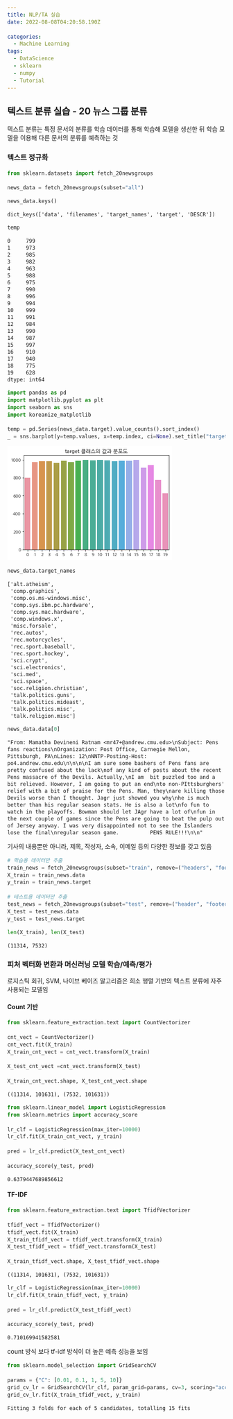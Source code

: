 ```yaml
---
title: NLP/TA 실습
date: 2022-08-08T04:20:58.190Z

categories:
  - Machine Learning
tags:
  - DataScience
  - sklearn
  - numpy
  - Tutorial
---
```


## 텍스트 분류 실습 - 20 뉴스 그룹 분류
텍스트 분류는 특정 문서의 분류를 학습 데이터를 통해 학습해 모델을 생선한 뒤 학습 모델을 이용해 다른 문서의 분류를 예측하는 것

### 텍스트 정규화


```python
from sklearn.datasets import fetch_20newsgroups

news_data = fetch_20newsgroups(subset="all")
```


```python
news_data.keys()
```




    dict_keys(['data', 'filenames', 'target_names', 'target', 'DESCR'])




```python
temp
```




    0     799
    1     973
    2     985
    3     982
    4     963
    5     988
    6     975
    7     990
    8     996
    9     994
    10    999
    11    991
    12    984
    13    990
    14    987
    15    997
    16    910
    17    940
    18    775
    19    628
    dtype: int64




```python
import pandas as pd
import matplotlib.pyplot as plt
import seaborn as sns
import koreanize_matplotlib

temp = pd.Series(news_data.target).value_counts().sort_index()
_ = sns.barplot(y=temp.values, x=temp.index, ci=None).set_title("target 클래스의 값과 분포도")
```


    
![png](/assets/images/sourceImg/nlp_files/nlp_4_0.png)
    



```python
news_data.target_names
```




    ['alt.atheism',
     'comp.graphics',
     'comp.os.ms-windows.misc',
     'comp.sys.ibm.pc.hardware',
     'comp.sys.mac.hardware',
     'comp.windows.x',
     'misc.forsale',
     'rec.autos',
     'rec.motorcycles',
     'rec.sport.baseball',
     'rec.sport.hockey',
     'sci.crypt',
     'sci.electronics',
     'sci.med',
     'sci.space',
     'soc.religion.christian',
     'talk.politics.guns',
     'talk.politics.mideast',
     'talk.politics.misc',
     'talk.religion.misc']




```python
news_data.data[0]
```




    "From: Mamatha Devineni Ratnam <mr47+@andrew.cmu.edu>\nSubject: Pens fans reactions\nOrganization: Post Office, Carnegie Mellon, Pittsburgh, PA\nLines: 12\nNNTP-Posting-Host: po4.andrew.cmu.edu\n\n\n\nI am sure some bashers of Pens fans are pretty confused about the lack\nof any kind of posts about the recent Pens massacre of the Devils. Actually,\nI am  bit puzzled too and a bit relieved. However, I am going to put an end\nto non-PIttsburghers' relief with a bit of praise for the Pens. Man, they\nare killing those Devils worse than I thought. Jagr just showed you why\nhe is much better than his regular season stats. He is also a lot\nfo fun to watch in the playoffs. Bowman should let JAgr have a lot of\nfun in the next couple of games since the Pens are going to beat the pulp out of Jersey anyway. I was very disappointed not to see the Islanders lose the final\nregular season game.          PENS RULE!!!\n\n"



기사의 내용뿐만 아니라, 제목, 작성자, 소속, 이메일 등의 다양한 정보를 갖고 있음


```python
# 학습용 데이터만 추출
train_news = fetch_20newsgroups(subset="train", remove=("headers", "footers", "quotes"))
X_train = train_news.data
y_train = train_news.target

# 테스트용 데이터만 추출
test_news = fetch_20newsgroups(subset="test", remove=("header", "footers", "quotes"))
X_test = test_news.data
y_test = test_news.target
```


```python
len(X_train), len(X_test)
```




    (11314, 7532)



### 피처 벡터화 변환과 머신러닝 모델 학습/예측/평가
로지스틱 회귀, SVM, 나이브 베이즈 알고리즘은 희소 행렬 기반의 텍스트 분류에 자주 사용되는 모델임
#### Count 기반


```python
from sklearn.feature_extraction.text import CountVectorizer

cnt_vect = CountVectorizer()
cnt_vect.fit(X_train)
X_train_cnt_vect = cnt_vect.transform(X_train)

X_test_cnt_vect =cnt_vect.transform(X_test)

X_train_cnt_vect.shape, X_test_cnt_vect.shape
```




    ((11314, 101631), (7532, 101631))




```python
from sklearn.linear_model import LogisticRegression
from sklearn.metrics import accuracy_score

lr_clf = LogisticRegression(max_iter=10000)
lr_clf.fit(X_train_cnt_vect, y_train)

pred = lr_clf.predict(X_test_cnt_vect)

accuracy_score(y_test, pred)
```




    0.6379447689856612



#### TF-IDF


```python
from sklearn.feature_extraction.text import TfidfVectorizer

tfidf_vect = TfidfVectorizer()
tfidf_vect.fit(X_train)
X_train_tfidf_vect = tfidf_vect.transform(X_train)
X_test_tfidf_vect = tfidf_vect.transform(X_test)

X_train_tfidf_vect.shape, X_test_tfidf_vect.shape
```




    ((11314, 101631), (7532, 101631))




```python
lr_clf = LogisticRegression(max_iter=10000)
lr_clf.fit(X_train_tfidf_vect, y_train)

pred = lr_clf.predict(X_test_tfidf_vect)

accuracy_score(y_test, pred)
```




    0.710169941582581



count 방식 보다 tf-idf 방식이 더 높은 예측 성능을 보임


```python
from sklearn.model_selection import GridSearchCV

params = {"C": [0.01, 0.1, 1, 5, 10]}
grid_cv_lr = GridSearchCV(lr_clf, param_grid=params, cv=3, scoring="accuracy", verbose=1)
grid_cv_lr.fit(X_train_tfidf_vect, y_train)
```

    Fitting 3 folds for each of 5 candidates, totalling 15 fits
    




<style>#sk-container-id-1 {color: black;background-color: white;}#sk-container-id-1 pre{padding: 0;}#sk-container-id-1 div.sk-toggleable {background-color: white;}#sk-container-id-1 label.sk-toggleable__label {cursor: pointer;display: block;width: 100%;margin-bottom: 0;padding: 0.3em;box-sizing: border-box;text-align: center;}#sk-container-id-1 label.sk-toggleable__label-arrow:before {content: "▸";float: left;margin-right: 0.25em;color: #696969;}#sk-container-id-1 label.sk-toggleable__label-arrow:hover:before {color: black;}#sk-container-id-1 div.sk-estimator:hover label.sk-toggleable__label-arrow:before {color: black;}#sk-container-id-1 div.sk-toggleable__content {max-height: 0;max-width: 0;overflow: hidden;text-align: left;background-color: #f0f8ff;}#sk-container-id-1 div.sk-toggleable__content pre {margin: 0.2em;color: black;border-radius: 0.25em;background-color: #f0f8ff;}#sk-container-id-1 input.sk-toggleable__control:checked~div.sk-toggleable__content {max-height: 200px;max-width: 100%;overflow: auto;}#sk-container-id-1 input.sk-toggleable__control:checked~label.sk-toggleable__label-arrow:before {content: "▾";}#sk-container-id-1 div.sk-estimator input.sk-toggleable__control:checked~label.sk-toggleable__label {background-color: #d4ebff;}#sk-container-id-1 div.sk-label input.sk-toggleable__control:checked~label.sk-toggleable__label {background-color: #d4ebff;}#sk-container-id-1 input.sk-hidden--visually {border: 0;clip: rect(1px 1px 1px 1px);clip: rect(1px, 1px, 1px, 1px);height: 1px;margin: -1px;overflow: hidden;padding: 0;position: absolute;width: 1px;}#sk-container-id-1 div.sk-estimator {font-family: monospace;background-color: #f0f8ff;border: 1px dotted black;border-radius: 0.25em;box-sizing: border-box;margin-bottom: 0.5em;}#sk-container-id-1 div.sk-estimator:hover {background-color: #d4ebff;}#sk-container-id-1 div.sk-parallel-item::after {content: "";width: 100%;border-bottom: 1px solid gray;flex-grow: 1;}#sk-container-id-1 div.sk-label:hover label.sk-toggleable__label {background-color: #d4ebff;}#sk-container-id-1 div.sk-serial::before {content: "";position: absolute;border-left: 1px solid gray;box-sizing: border-box;top: 0;bottom: 0;left: 50%;z-index: 0;}#sk-container-id-1 div.sk-serial {display: flex;flex-direction: column;align-items: center;background-color: white;padding-right: 0.2em;padding-left: 0.2em;position: relative;}#sk-container-id-1 div.sk-item {position: relative;z-index: 1;}#sk-container-id-1 div.sk-parallel {display: flex;align-items: stretch;justify-content: center;background-color: white;position: relative;}#sk-container-id-1 div.sk-item::before, #sk-container-id-1 div.sk-parallel-item::before {content: "";position: absolute;border-left: 1px solid gray;box-sizing: border-box;top: 0;bottom: 0;left: 50%;z-index: -1;}#sk-container-id-1 div.sk-parallel-item {display: flex;flex-direction: column;z-index: 1;position: relative;background-color: white;}#sk-container-id-1 div.sk-parallel-item:first-child::after {align-self: flex-end;width: 50%;}#sk-container-id-1 div.sk-parallel-item:last-child::after {align-self: flex-start;width: 50%;}#sk-container-id-1 div.sk-parallel-item:only-child::after {width: 0;}#sk-container-id-1 div.sk-dashed-wrapped {border: 1px dashed gray;margin: 0 0.4em 0.5em 0.4em;box-sizing: border-box;padding-bottom: 0.4em;background-color: white;}#sk-container-id-1 div.sk-label label {font-family: monospace;font-weight: bold;display: inline-block;line-height: 1.2em;}#sk-container-id-1 div.sk-label-container {text-align: center;}#sk-container-id-1 div.sk-container {/* jupyter's `normalize.less` sets `[hidden] { display: none; }` but bootstrap.min.css set `[hidden] { display: none !important; }` so we also need the `!important` here to be able to override the default hidden behavior on the sphinx rendered scikit-learn.org. See: https://github.com/scikit-learn/scikit-learn/issues/21755 */display: inline-block !important;position: relative;}#sk-container-id-1 div.sk-text-repr-fallback {display: none;}</style><div id="sk-container-id-1" class="sk-top-container"><div class="sk-text-repr-fallback"><pre>GridSearchCV(cv=3, estimator=LogisticRegression(max_iter=10000),
             param_grid={&#x27;C&#x27;: [0.01, 0.1, 1, 5, 10]}, scoring=&#x27;accuracy&#x27;,
             verbose=1)</pre><b>In a Jupyter environment, please rerun this cell to show the HTML representation or trust the notebook. <br />On GitHub, the HTML representation is unable to render, please try loading this page with nbviewer.org.</b></div><div class="sk-container" hidden><div class="sk-item sk-dashed-wrapped"><div class="sk-label-container"><div class="sk-label sk-toggleable"><input class="sk-toggleable__control sk-hidden--visually" id="sk-estimator-id-1" type="checkbox" ><label for="sk-estimator-id-1" class="sk-toggleable__label sk-toggleable__label-arrow">GridSearchCV</label><div class="sk-toggleable__content"><pre>GridSearchCV(cv=3, estimator=LogisticRegression(max_iter=10000),
             param_grid={&#x27;C&#x27;: [0.01, 0.1, 1, 5, 10]}, scoring=&#x27;accuracy&#x27;,
             verbose=1)</pre></div></div></div><div class="sk-parallel"><div class="sk-parallel-item"><div class="sk-item"><div class="sk-label-container"><div class="sk-label sk-toggleable"><input class="sk-toggleable__control sk-hidden--visually" id="sk-estimator-id-2" type="checkbox" ><label for="sk-estimator-id-2" class="sk-toggleable__label sk-toggleable__label-arrow">estimator: LogisticRegression</label><div class="sk-toggleable__content"><pre>LogisticRegression(max_iter=10000)</pre></div></div></div><div class="sk-serial"><div class="sk-item"><div class="sk-estimator sk-toggleable"><input class="sk-toggleable__control sk-hidden--visually" id="sk-estimator-id-3" type="checkbox" ><label for="sk-estimator-id-3" class="sk-toggleable__label sk-toggleable__label-arrow">LogisticRegression</label><div class="sk-toggleable__content"><pre>LogisticRegression(max_iter=10000)</pre></div></div></div></div></div></div></div></div></div></div>




```python
grid_cv_lr.best_params_
```




    {'C': 10}




```python
pred = grid_cv_lr.predict(X_test_tfidf_vect)

accuracy_score(y_test, pred)
```




    0.7214551248008497



## 감성 분석(Sentiment Analysis)
문서의 주관적인 감성/의견/감정/기분 등을 파악하기 위한 방법  
문서 내 텍스트가 나타내는 여러 가지 주관적인 단어와 문맥을 기반으로 감성(Sentiment) 수치를 계산하는 방법을 이용

- 지도 학습
  - 학습 데이터와 타깃 레이블 값을 기반으로 감성 분석 학습을 수행한 뒤 이를 기반으로 다른 데이터의 감성 분석을 예측하는 방법
- 비지도 학습
  - `Lexicon`이라 불리는 일종의 감성 어휘 사전을 이용

### 지도학습 기반 감성 분석 - IMDB 영화평
[Kaggle 데이터 셋](https://www.kaggle.com/c/word2vec-nlp-tutorial)


```python
review = pd.read_csv("./word2vec-nlp-tutorial/labeledTrainData.tsv", header=0, sep="\t", quoting=3)
print(review.shape)
review.head(3)
```

    (25000, 3)
    




<div>
<style scoped>
    .dataframe tbody tr th:only-of-type {
        vertical-align: middle;
    }

    .dataframe tbody tr th {
        vertical-align: top;
    }

    .dataframe thead th {
        text-align: right;
    }
</style>
<table border="1" class="dataframe">
  <thead>
    <tr style="text-align: right;">
      <th></th>
      <th>id</th>
      <th>sentiment</th>
      <th>review</th>
    </tr>
  </thead>
  <tbody>
    <tr>
      <th>0</th>
      <td>"5814_8"</td>
      <td>1</td>
      <td>"With all this stuff going down at the moment ...</td>
    </tr>
    <tr>
      <th>1</th>
      <td>"2381_9"</td>
      <td>1</td>
      <td>"\"The Classic War of the Worlds\" by Timothy ...</td>
    </tr>
    <tr>
      <th>2</th>
      <td>"7759_3"</td>
      <td>0</td>
      <td>"The film starts with a manager (Nicholas Bell...</td>
    </tr>
  </tbody>
</table>
</div>



#### Cleansing


```python
import re
review["review"] = review["review"].str.replace("<br />", " ")
review["review"] = review["review"].apply(lambda x: re.sub("[^a-zA-Z]", " ", x))
```

#### 데이터 나누기


```python
from sklearn.model_selection import train_test_split

class_df = review["sentiment"]
feature_df = review.drop(["id", "sentiment"], axis=1, inplace=False)

X_train, X_test, y_train, y_test = train_test_split(feature_df, class_df, test_size=0.3)

X_train.shape, y_train.shape, X_test.shape, y_test.shape
```




    ((17500, 1), (17500,), (7500, 1), (7500,))




```python
# 파이프라인 이용
# Count vect
from sklearn.pipeline import Pipeline
from sklearn.metrics import accuracy_score, roc_auc_score

pipeline = Pipeline([
    ("cnt_vect", CountVectorizer(stop_words="english", ngram_range=(1, 2))),
    ("lr_clf", LogisticRegression(C=10))
])

pipeline.fit(X_train["review"], y_train)
pred = pipeline.predict(X_test["review"])
pred_probs = pipeline.predict_proba(X_test["review"])[:, 1]
```

    c:\Users\spec3\anaconda3\envs\Deep\lib\site-packages\sklearn\linear_model\_logistic.py:444: ConvergenceWarning: lbfgs failed to converge (status=1):
    STOP: TOTAL NO. of ITERATIONS REACHED LIMIT.
    
    Increase the number of iterations (max_iter) or scale the data as shown in:
        https://scikit-learn.org/stable/modules/preprocessing.html
    Please also refer to the documentation for alternative solver options:
        https://scikit-learn.org/stable/modules/linear_model.html#logistic-regression
      n_iter_i = _check_optimize_result(
    


```python
print(accuracy_score(y_test, pred))
print(roc_auc_score(y_test, pred_probs))
```

    0.8864
    0.9494331795815925
    


```python
# TF-IDF
pipeline = Pipeline([
    ("tfidf_vect", TfidfVectorizer(stop_words="english", ngram_range=(1, 2))),
    ("lr_clf", LogisticRegression(C=10))
])

pipeline.fit(X_train["review"], y_train)
pred = pipeline.predict(X_test["review"])
pred_probs = pipeline.predict_proba(X_test["review"])[:, 1]
```

    c:\Users\spec3\anaconda3\envs\Deep\lib\site-packages\sklearn\linear_model\_logistic.py:444: ConvergenceWarning: lbfgs failed to converge (status=1):
    STOP: TOTAL NO. of ITERATIONS REACHED LIMIT.
    
    Increase the number of iterations (max_iter) or scale the data as shown in:
        https://scikit-learn.org/stable/modules/preprocessing.html
    Please also refer to the documentation for alternative solver options:
        https://scikit-learn.org/stable/modules/linear_model.html#logistic-regression
      n_iter_i = _check_optimize_result(
    


```python
print(accuracy_score(y_test, pred))
print(roc_auc_score(y_test, pred_probs))
```

    0.8917333333333334
    0.9591214096827826
    

### 비지도학습 기반 감성 분석
TA을 하다보면, `시맨틱(semantic)`이라는 용어가 자주 나옴  -> `문맥상 의미`  
종류만 소개하고 실습은 진행하지 않음  

#### SentiWordNet
#### VADER
#### Pattern

## 토픽 모델링(Topic Modeling)
문서 집합에 숨어 있는 주제를 찾아내는 것
- LSA(Latent Semantic Analysis)
- LDA(Latent Dirichlet Allocation)


```python
from sklearn.datasets import fetch_20newsgroups
from sklearn.feature_extraction.text import CountVectorizer
from sklearn.decomposition import LatentDirichletAllocation

cats = ["rec.motorcycles", "rec.sport.baseball", "comp.graphics", "comp.windows.x", "talk.politics.mideast", "soc.religion.christian", "sci.electronics", "sci.med"]

news_df = fetch_20newsgroups(subset="all", remove=("headers", "footers", "quotes"), categories=cats)

count_vect = CountVectorizer(max_df=0.95, max_features=1000, min_df=2, stop_words="english", ngram_range=(1, 2))

feat_vect = count_vect.fit_transform(news_df.data)

feat_vect.shape
```




    (7862, 1000)




```python
lda = LatentDirichletAllocation(n_components=8)
lda.fit(feat_vect)

lda.components_.shape
```




    (8, 1000)




```python
def display_topics(model, feature_names, no_top_words):
    for topic_index, topic in enumerate(model.components_):
        print("Topic #", topic_index)
        
        topic_word_indexes = topic.argsort()[::-1]
        top_indexes = topic_word_indexes[:no_top_words]
        
        feature_concat = " ".join([feature_names[i] for i in top_indexes])
        print(feature_concat)
        
feature_names = count_vect.get_feature_names_out()

display_topics(lda, feature_names, 15)
```

    Topic # 0
    edu image file available graphics jpeg ftp com files data version use software pub images
    Topic # 1
    don just like think time good know year ve ll going bike didn really right
    Topic # 2
    know thanks like does use help need just don mail ve used information want good
    Topic # 3
    file output program entry university ed widget error include use lib int return istanbul build
    Topic # 4
    window dos windows dos dos server use display using running pc key application problem run memory
    Topic # 5
    people think jews don does believe say know just like did question christian way christians
    Topic # 6
    armenian people armenians said israel turkish israeli children 000 medical government arab health killed new
    Topic # 7
    god jesus christ sin man love church lord father faith son life spirit hell bible
    

## 문서 군집화(Document Clustering)
비슷한 텍스트 구성의 문서를 군집화(Clustering)하는 것  
동일한 군집에 속하는 문서를 같은 카테고리 소속으로 분류할 수 있으므로, 텍스트 분류 기반의 문서 분류와 유사  
### Opinion Review 데이터 셋



```python
import pandas as pd
import glob, os

path = r"./OpinosisDataset1.0/topics/"
all_files = glob.glob(os.path.join(path, "*.data"))
filename_list = []
opinion_text = []

for file_ in all_files:
    df = pd.read_table(file_, index_col=None, header=0, encoding="latin1")
    filename_ = file_.split("\\")[-1]
    filename = filename_.split(".")[0]
    
    filename_list.append(filename)
    opinion_text.append(df.to_string())
    
document_df = pd.DataFrame({"filename":filename_list, "opinion_text":opinion_text})
document_df.head()
```




<div>
<style scoped>
    .dataframe tbody tr th:only-of-type {
        vertical-align: middle;
    }

    .dataframe tbody tr th {
        vertical-align: top;
    }

    .dataframe thead th {
        text-align: right;
    }
</style>
<table border="1" class="dataframe">
  <thead>
    <tr style="text-align: right;">
      <th></th>
      <th>filename</th>
      <th>opinion_text</th>
    </tr>
  </thead>
  <tbody>
    <tr>
      <th>0</th>
      <td>accuracy_garmin_nuvi_255W_gps</td>
      <td>...</td>
    </tr>
    <tr>
      <th>1</th>
      <td>bathroom_bestwestern_hotel_sfo</td>
      <td>...</td>
    </tr>
    <tr>
      <th>2</th>
      <td>battery-life_amazon_kindle</td>
      <td>...</td>
    </tr>
    <tr>
      <th>3</th>
      <td>battery-life_ipod_nano_8gb</td>
      <td>...</td>
    </tr>
    <tr>
      <th>4</th>
      <td>battery-life_netbook_1005ha</td>
      <td>...</td>
    </tr>
  </tbody>
</table>
</div>




```python
from nltk.stem import WordNetLemmatizer
import nltk
import string

remove_punct_dict = dict((ord(punct), None) for punct in string.punctuation)
lemmar = WordNetLemmatizer()

def LemTokens(tokens):
    return [lemmar.lemmatize(token) for token in tokens]

def LemNormalize(text):
    return LemTokens(nltk.word_tokenize(text.lower().translate(remove_punct_dict)))
```


```python
from sklearn.feature_extraction.text import TfidfVectorizer

tfidf_vect = TfidfVectorizer(tokenizer=LemNormalize, stop_words="english", ngram_range=(1, 2), min_df=0.05, max_df=0.85)
feature_vect = tfidf_vect.fit_transform(document_df["opinion_text"])
```


```python
from sklearn.cluster import KMeans

km_cluster = KMeans(n_clusters=5, max_iter=10000)
km_cluster.fit(feature_vect)
cluster_label = km_cluster.labels_
cluster_centers = km_cluster.cluster_centers_
```


```python
document_df["cluster_label"] = cluster_label
document_df.head()
```




<div>
<style scoped>
    .dataframe tbody tr th:only-of-type {
        vertical-align: middle;
    }

    .dataframe tbody tr th {
        vertical-align: top;
    }

    .dataframe thead th {
        text-align: right;
    }
</style>
<table border="1" class="dataframe">
  <thead>
    <tr style="text-align: right;">
      <th></th>
      <th>filename</th>
      <th>opinion_text</th>
      <th>cluster_label</th>
    </tr>
  </thead>
  <tbody>
    <tr>
      <th>0</th>
      <td>accuracy_garmin_nuvi_255W_gps</td>
      <td>...</td>
      <td>4</td>
    </tr>
    <tr>
      <th>1</th>
      <td>bathroom_bestwestern_hotel_sfo</td>
      <td>...</td>
      <td>0</td>
    </tr>
    <tr>
      <th>2</th>
      <td>battery-life_amazon_kindle</td>
      <td>...</td>
      <td>3</td>
    </tr>
    <tr>
      <th>3</th>
      <td>battery-life_ipod_nano_8gb</td>
      <td>...</td>
      <td>3</td>
    </tr>
    <tr>
      <th>4</th>
      <td>battery-life_netbook_1005ha</td>
      <td>...</td>
      <td>3</td>
    </tr>
  </tbody>
</table>
</div>



#### 군집별 핵심 단어 추출
KMeans 객체는 각 군집을 구성하는 단어 피처가 군집의 중심을 기준으로 얼마나 가깝게 위치해 있는지 `cluster_centers_`라는 속성으로 제공


```python
cluster_centers = km_cluster.cluster_centers_
cluster_centers.shape
```




    (5, 4611)




```python
# 군집별 top n 핵심단어, 그 단어의 중심 위치 상대값, 대상 파일명들을 반환함. 
def get_cluster_details(cluster_model, cluster_data, feature_names, clusters_num, top_n_features=10):
    cluster_details = {}
    
    # cluster_centers array 의 값이 큰 순으로 정렬된 index 값을 반환
    # 군집 중심점(centroid)별 할당된 word 피처들의 거리값이 큰 순으로 값을 구하기 위함.  
    centroid_feature_ordered_ind = cluster_model.cluster_centers_.argsort()[:,::-1]
    
    #개별 군집별로 iteration하면서 핵심단어, 그 단어의 중심 위치 상대값, 대상 파일명 입력
    for cluster_num in range(clusters_num):
        # 개별 군집별 정보를 담을 데이터 초기화. 
        cluster_details[cluster_num] = {}
        cluster_details[cluster_num]['cluster'] = cluster_num
        
        # cluster_centers_.argsort()[:,::-1] 로 구한 index 를 이용하여 top n 피처 단어를 구함. 
        top_feature_indexes = centroid_feature_ordered_ind[cluster_num, :top_n_features]
        top_features = [ feature_names[ind] for ind in top_feature_indexes ]
        
        # top_feature_indexes를 이용해 해당 피처 단어의 중심 위치 상댓값 구함 
        top_feature_values = cluster_model.cluster_centers_[cluster_num, top_feature_indexes].tolist()
        
        # cluster_details 딕셔너리 객체에 개별 군집별 핵심 단어와 중심위치 상대값, 그리고 해당 파일명 입력
        cluster_details[cluster_num]['top_features'] = top_features
        cluster_details[cluster_num]['top_features_value'] = top_feature_values
        filenames = cluster_data[cluster_data['cluster_label'] == cluster_num]['filename']
        filenames = filenames.values.tolist()
        cluster_details[cluster_num]['filenames'] = filenames
        
    return cluster_details

def print_cluster_details(cluster_details):
    for cluster_num, cluster_detail in cluster_details.items():
        print('####### Cluster {0}'.format(cluster_num))
        print('Top features:', cluster_detail['top_features'])
        print('Reviews 파일명 :',cluster_detail['filenames'][:7])
        print('==================================================')
```


```python
feature_names = tfidf_vect.get_feature_names_out()

cluster_details = get_cluster_details(cluster_model=km_cluster, cluster_data=document_df, feature_names=feature_names, clusters_num=5, top_n_features=10)

print_cluster_details(cluster_details)
```

    ####### Cluster 0
    Top features: ['room', 'hotel', 'service', 'staff', 'food', 'location', 'bathroom', 'clean', 'price', 'parking']
    Reviews 파일명 : ['bathroom_bestwestern_hotel_sfo', 'food_holiday_inn_london', 'food_swissotel_chicago', 'free_bestwestern_hotel_sfo', 'location_bestwestern_hotel_sfo', 'location_holiday_inn_london', 'parking_bestwestern_hotel_sfo']
    ==================================================
    ####### Cluster 1
    Top features: ['kindle', 'page', 'button', 'font', 'book', 'eye', 'price', 'navigation', 'font size', 'easy']
    Reviews 파일명 : ['buttons_amazon_kindle', 'eyesight-issues_amazon_kindle', 'fonts_amazon_kindle', 'navigation_amazon_kindle', 'price_amazon_kindle']
    ==================================================
    ####### Cluster 2
    Top features: ['interior', 'seat', 'mileage', 'comfortable', 'gas', 'gas mileage', 'transmission', 'car', 'performance', 'quality']
    Reviews 파일명 : ['comfort_honda_accord_2008', 'comfort_toyota_camry_2007', 'gas_mileage_toyota_camry_2007', 'interior_honda_accord_2008', 'interior_toyota_camry_2007', 'mileage_honda_accord_2008', 'performance_honda_accord_2008']
    ==================================================
    ####### Cluster 3
    Top features: ['battery', 'battery life', 'life', 'keyboard', 'performance', 'faster', 'sound', 'size', 'sound quality', 'laptop']
    Reviews 파일명 : ['battery-life_amazon_kindle', 'battery-life_ipod_nano_8gb', 'battery-life_netbook_1005ha', 'keyboard_netbook_1005ha', 'performance_netbook_1005ha', 'size_asus_netbook_1005ha', 'sound_ipod_nano_8gb']
    ==================================================
    ####### Cluster 4
    Top features: ['screen', 'direction', 'voice', 'map', 'feature', 'video', 'speed limit', 'accurate', 'speed', 'satellite']
    Reviews 파일명 : ['accuracy_garmin_nuvi_255W_gps', 'directions_garmin_nuvi_255W_gps', 'display_garmin_nuvi_255W_gps', 'features_windows7', 'satellite_garmin_nuvi_255W_gps', 'screen_garmin_nuvi_255W_gps', 'screen_ipod_nano_8gb']
    ==================================================
    

## 문서 유사도
### 문서 유사도 측정 방법 - 코사인 유사도(Cosine Similarity)
벡터와 벡터 간의 유사도를 비교 -> 크기보다는 벡터의 상호 방향성이 얼마나 유사한지 기반


```python
import numpy as np

def cos_similarity(v1, v2):
    dot_product = np.dot(v1, v2)
    l2_norm = (np.sqrt(sum(np.square(v1))) * np.sqrt(sum(np.square(v2))))
    similarity = dot_product/l2_norm
    return similarity
```


```python
doc_list = ["if you take the blue pill, the story ends",
            "if you take the red pill, you stay in Wonderland",
            "if you take the red pill, I show you how deep the rabbit hole goes"
            ]

tfidf_vect_simple = TfidfVectorizer()
feature_vect_simple = tfidf_vect_simple.fit_transform(doc_list)

print(feature_vect_simple.shape)
```

    (3, 18)
    


```python
# 희소 행렬 -> 밀집 행렬
feature_vect_dense = feature_vect_simple.todense()

# 벡터 추출
vect1 = np.array(feature_vect_dense[0]).reshape(-1, )
vect2 = np.array(feature_vect_dense[1]).reshape(-1, )

cos_similarity(vect1, vect2)
```




    0.4020775821495014




```python
vect1 = np.array(feature_vect_dense[0]).reshape(-1, )
vect3 = np.array(feature_vect_dense[2]).reshape(-1, )
cos_similarity(vect1, vect3)
```




    0.40425044775948626




```python
from sklearn.metrics.pairwise import cosine_similarity

cosine_similarity(feature_vect_simple[0], feature_vect_simple)
```




    array([[1.        , 0.40207758, 0.40425045]])



## 한글 텍스트 처리
대표적으로 `KoNLPy`가 있음  
한글 텍스트 처리는, 띄어쓰기와 다양한 조사때문에 어려운 편임

